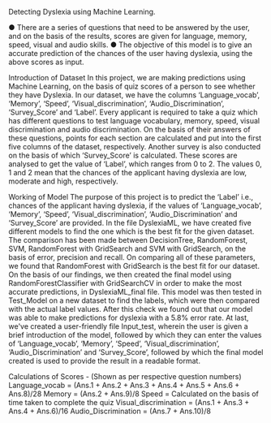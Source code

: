 Detecting Dyslexia using Machine Learning.

● There are a series of questions that need to be answered by the user, and on the basis of the results, scores are given for language, memory, speed, visual and audio skills. ● The objective of this model is to give an accurate prediction of the chances of the user having dyslexia, using the above scores as input.

Introduction of Dataset
In this project, we are making predictions using Machine Learning, on the basis of quiz scores of a person to see whether they have Dyslexia. In our dataset, we have the columns ‘Language_vocab’, ‘Memory’, ‘Speed’, ‘Visual_discrimination’, ‘Audio_Discrimination’, ‘Survey_Score’ and ‘Label’. Every applicant is required to take a quiz which has different questions to test language vocabulary, memory, speed, visual discrimination and audio discrimination. On the basis of their answers of these questions, points for each section are calculated and put into the first five columns of the dataset, respectively. Another survey is also conducted on the basis of which ‘Survey_Score’ is calculated. These scores are analysed to get the value of ‘Label’, which ranges from 0 to 2. The values 0, 1 and 2 mean that the chances of the applicant having dyslexia are low, moderate and high, respectively.

Working of Model
The purpose of this project is to predict the ‘Label’ i.e., chances of the applicant having dyslexia, if the values of ‘Language_vocab’, ‘Memory’, ‘Speed’, ‘Visual_discrimination’, ‘Audio_Discrimination’ and ‘Survey_Score’ are provided. In the file DyslexiaML, we have created five different models to find the one which is the best fit for the given dataset. The comparison has been made between DecisionTree, RandomForest, SVM, RandomForest with GridSearch and SVM with GridSearch, on the basis of error, precision and recall. On comparing all of these parameters, we found that RandomForest with GridSearch is the best fit for our dataset.
On the basis of our findings, we then created the final model using RandomForestClassifier with GridSearchCV in order to make the most accurate predictions, in DyslexiaML_final file.
This model was then tested in Test_Model on a new dataset to find the labels, which were then compared with the actual label values. After this check we found out that our model was able to make predictions for dyslexia with a 5.8% error rate.
At last, we've created a user-friendly file Input_test, wherein the user is given a brief introduction of the model, followed by which they can enter the values of ‘Language_vocab’, ‘Memory’, ‘Speed’, ‘Visual_discrimination’, ‘Audio_Discrimination’ and ‘Survey_Score’, followed by which the final model created is used to provide the result in a readable format.

Calculations of Scores -
(Shown as per respective question numbers)
Language_vocab = (Ans.1 + Ans.2 + Ans.3 + Ans.4 + Ans.5 + Ans.6 + Ans.8)/28
Memory = (Ans.2 + Ans.9)/8
Speed = Calculated on the basis of time taken to complete the quiz
Visual_discrimination = (Ans.1 + Ans.3 + Ans.4 + Ans.6)/16
Audio_Discrimination = (Ans.7 + Ans.10)/8
